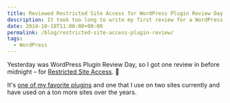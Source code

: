 ```yaml
---
title: Reviewed Restricted Site Access for WordPress Plugin Review Day
description: It took too long to write my first review for a WordPress plugin.
date: 2014-10-18T11:00:00+00:00
permalink: /blog/restricted-site-access-plugin-review/
tags:
  - WordPress
---
```


Yesterday was WordPress Plugin Review Day, so I got one review in before midnight – for [Restricted Site Access](https://wordpress.org/plugins/restricted-site-access/).  🙂

It's [one of my favorite plugins](https://wordpress.org/support/topic/super-useful-super-simple-easy-to-configure) and one that I use on two sites currently and have used on a ton more sites over the years.